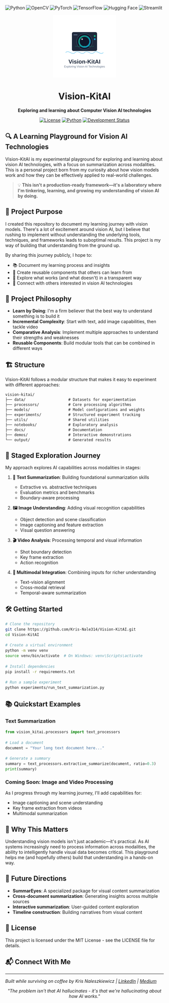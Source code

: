 ![Python](https://img.shields.io/badge/Python-3776AB?style=for-the-badge&logo=python&logoColor=white)
![OpenCV](https://img.shields.io/badge/OpenCV-5C3EE8?style=for-the-badge&logo=opencv&logoColor=white)
![PyTorch](https://img.shields.io/badge/PyTorch-EE4C2C?style=for-the-badge&logo=pytorch&logoColor=white)
![TensorFlow](https://img.shields.io/badge/TensorFlow-FF6F00?style=for-the-badge&logo=tensorflow&logoColor=white)
![Hugging Face](https://img.shields.io/badge/Hugging_Face-FFD21E?style=for-the-badge&logo=huggingface&logoColor=black)
![Streamlit](https://img.shields.io/badge/Streamlit-FF4B4B?style=for-the-badge&logo=streamlit&logoColor=white)

<p align="center">
  <img src="https://raw.githubusercontent.com/kris-nale314/vision-kitai/main/docs/images/logo.svg" alt="Vision-KitAI Logo" width="200"/>
</p>


<h1 align="center">  Vision-KitAI  </h1>
<p align="center"><strong>Exploring and learning about Computer Vision AI technologies</strong></p>

<p align="center">
  <a href="https://github.com/kris-nale314/bytemesumai/blob/main/LICENSE"><img src="https://img.shields.io/badge/license-MIT-blue" alt="License"></a>
  <a href="#"><img src="https://img.shields.io/badge/python-3.8%2B-blue" alt="Python"></a>
  <a href="#"><img src="https://img.shields.io/badge/status-alpha-orange" alt="Development Status"></a>
</p>

## 🔍 A Learning Playground for Vision AI Technologies

Vision-KitAI is my experimental playground for exploring and learning about vision AI technologies, with a focus on summarization across modalities. This is a personal project born from my curiosity about how vision models work and how they can be effectively applied to real-world challenges.

> 💡 **This isn't a production-ready framework—it's a laboratory where I'm tinkering, learning, and growing my understanding of vision AI by doing.**

## 🎯 Project Purpose

I created this repository to document my learning journey with vision models. There's a lot of excitement around vision AI, but I believe that rushing to implement without understanding the underlying tools, techniques, and frameworks leads to suboptimal results. This project is my way of building that understanding from the ground up.

By sharing this journey publicly, I hope to:
- 📚 Document my learning process and insights
- 🔄 Create reusable components that others can learn from
- 🧪 Explore what works (and what doesn't) in a transparent way
- 🤝 Connect with others interested in vision AI technologies

## 🚀 Project Philosophy

- **Learn by Doing**: I'm a firm believer that the best way to understand something is to build it
- **Incremental Complexity**: Start with text, add image capabilities, then tackle video
- **Comparative Analysis**: Implement multiple approaches to understand their strengths and weaknesses
- **Reusable Components**: Build modular tools that can be combined in different ways

## 🏗️ Structure

Vision-KitAI follows a modular structure that makes it easy to experiment with different approaches:

```
vision-kitai/
├── data/                   # Datasets for experimentation
├── processors/             # Core processing algorithms
├── models/                 # Model configurations and weights
├── experiments/            # Structured experiment tracking
├── utils/                  # Shared utilities
├── notebooks/              # Exploratory analysis
├── docs/                   # Documentation
├── demos/                  # Interactive demonstrations
└── output/                 # Generated results
```

## 🌈 Staged Exploration Journey

My approach explores AI capabilities across modalities in stages:

1. **📝 Text Summarization**: Building foundational summarization skills
   - Extractive vs. abstractive techniques
   - Evaluation metrics and benchmarks
   - Boundary-aware processing

2. **🖼️ Image Understanding**: Adding visual recognition capabilities
   - Object detection and scene classification
   - Image captioning and feature extraction
   - Visual question answering

3. **🎬 Video Analysis**: Processing temporal and visual information
   - Shot boundary detection
   - Key frame extraction
   - Action recognition

4. **🔄 Multimodal Integration**: Combining inputs for richer understanding
   - Text-vision alignment
   - Cross-modal retrieval
   - Temporal-aware summarization

## 🛠️ Getting Started

```bash
# Clone the repository
git clone https://github.com/Kris-Nale314/Vision-KitAI.git
cd Vision-KitAI

# Create a virtual environment
python -m venv venv
source venv/bin/activate  # On Windows: venv\Scripts\activate

# Install dependencies
pip install -r requirements.txt

# Run a sample experiment
python experiments/run_text_summarization.py
```

## 📚 Quickstart Examples

### Text Summarization

```python
from vision_kitai.processors import text_processors

# Load a document
document = "Your long text document here..."

# Generate a summary
summary = text_processors.extractive_summarize(document, ratio=0.3)
print(summary)
```

### Coming Soon: Image and Video Processing

As I progress through my learning journey, I'll add capabilities for:
- Image captioning and scene understanding
- Key frame extraction from videos
- Multimodal summarization

## 🤔 Why This Matters

Understanding vision models isn't just academic—it's practical. As AI systems increasingly need to process information across modalities, the ability to intelligently handle visual data becomes critical. This playground helps me (and hopefully others) build that understanding in a hands-on way.

## 🔮 Future Directions

- **SummarEyes**: A specialized package for visual content summarization
- **Cross-document summarization**: Generating insights across multiple sources
- **Interactive summarization**: User-guided content exploration
- **Timeline construction**: Building narratives from visual content


## 📄 License

This project is licensed under the MIT License - see the LICENSE file for details.

## 📬 Connect With Me

---

*Built while surviving on coffee by Kris Naleszkiewicz | [LinkedIn](https://www.linkedin.com/in/kris-nale314/) | [Medium](https://medium.com/@kris_nale314)*

<div align="center">
  <i>"The problem isn't that AI hallucinates - it's that we're hallucinating about how AI works."</i>
</div>